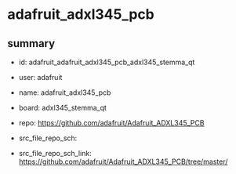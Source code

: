 # adafruit_adxl345_pcb
 
## summary 
* id: adafruit_adafruit_adxl345_pcb_adxl345_stemma_qt
* user: adafruit
* name: adafruit_adxl345_pcb
* board: adxl345_stemma_qt
* repo: https://github.com/adafruit/Adafruit_ADXL345_PCB



* src_file_repo_sch: 
* src_file_repo_sch_link: https://github.com/adafruit/Adafruit_ADXL345_PCB/tree/master/






